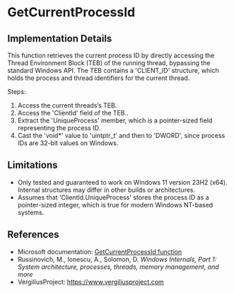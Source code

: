 # GetCurrentProcessId

## Implementation Details

This function retrieves the current process ID by directly accessing the Thread Environment Block (TEB) of the running thread, bypassing the standard Windows API. The TEB contains a 'CLIENT_ID' structure, which holds the process and thread identifiers for the current thread.

Steps:
1. Access the current threads’s TEB.
2. Access the 'ClientId' field of the TEB..
3. Extract the 'UniqueProcess' member, which is a pointer-sized field representing the process ID.
4. Cast the 'void*' value to 'uintptr_t' and then to 'DWORD', since process IDs are 32-bit values on Windows.

## Limitations

- Only tested and guaranteed to work on Windows 11 version 23H2 (x64). Internal structures may differ in other builds or architectures.
- Assumes that 'ClientId.UniqueProcess' stores the process ID as a pointer-sized integer, which is true for modern Windows NT-based systems.

## References

- Microsoft documentation: [GetCurrentProcessId function](https://learn.microsoft.com/en-us/windows/win32/api/processthreadsapi/nf-processthreadsapi-getcurrentprocessid)
- Russinovich, M., Ionescu, A., Solomon, D. *Windows Internals, Part 1: System architecture, processes, threads, memory management, and more*
- VergiliusProject: https://www.vergiliusproject.com

